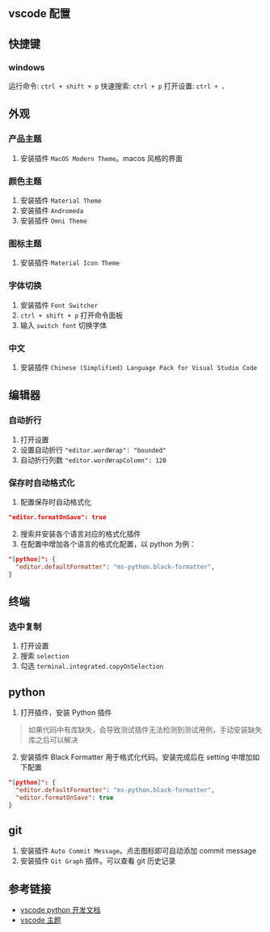 ## vscode 配置

## 快捷键

### windows

运行命令: `ctrl + shift + p`
快速搜索: `ctrl + p`
打开设置: `ctrl + ，`

## 外观

### 产品主题

1. 安装插件 `MacOS Modern Theme`。macos 风格的界面

### 颜色主题

1. 安装插件 `Material Theme`
2. 安装插件 `Andromeda`
3. 安装插件 `Omni Theme`

### 图标主题

1. 安装插件 `Material Icon Theme`

### 字体切换

1. 安装插件 `Font Switcher`
2. `ctrl + shift + p` 打开命令面板
3. 输入 `switch font` 切换字体

### 中文

1. 安装插件 `Chinese (Simplified) Language Pack for Visual Studio Code`

## 编辑器

### 自动折行

1. 打开设置
2. 设置自动折行 `"editor.wordWrap": "bounded"`
3. 自动折行列数 `"editor.wordWrapColumn": 120`

### 保存时自动格式化

1. 配置保存时自动格式化

```json
"editor.formatOnSave": true
```

2. 搜索并安装各个语言对应的格式化插件
3. 在配置中增加各个语言的格式化配置，以 python 为例：

```json
"[python]": {
  "editor.defaultFormatter": "ms-python.black-formatter",
}
```

## 终端

### 选中复制

1. 打开设置
2. 搜索 `selection`
3. 勾选 `terminal.integrated.copyOnSelection`

## python

1. 打开插件，安装 Python 插件

> 如果代码中有库缺失，会导致测试插件无法检测到测试用例，手动安装缺失库之后可以解决

2. 安装插件 Black Formatter 用于格式化代码。安装完成后在 setting 中增加如下配置

```json
"[python]": {
  "editor.defaultFormatter": "ms-python.black-formatter",
  "editor.formatOnSave": true
}
```

## git

1. 安装插件 `Auto Commit Message`。点击图标即可自动添加 commit message
2. 安装插件 `Git Graph` 插件。可以查看 git 历史记录

## 参考链接

- [vscode python 开发文档](https://code.visualstudio.com/docs/python/testing)
- [vscode 主题](https://vscodethemes.com/)
